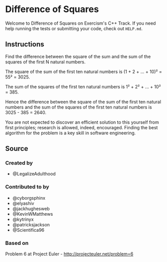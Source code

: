 # Difference of Squares

Welcome to Difference of Squares on Exercism's C++ Track.
If you need help running the tests or submitting your code, check out `HELP.md`.

## Instructions

Find the difference between the square of the sum and the sum of the squares of the first N natural numbers.

The square of the sum of the first ten natural numbers is
(1 + 2 + ... + 10)² = 55² = 3025.

The sum of the squares of the first ten natural numbers is
1² + 2² + ... + 10² = 385.

Hence the difference between the square of the sum of the first
ten natural numbers and the sum of the squares of the first ten
natural numbers is 3025 - 385 = 2640.

You are not expected to discover an efficient solution to this yourself from
first principles; research is allowed, indeed, encouraged. Finding the best
algorithm for the problem is a key skill in software engineering.

## Source

### Created by

- @LegalizeAdulthood

### Contributed to by

- @cyborgsphinx
- @elyashiv
- @jackhughesweb
- @KevinWMatthews
- @kytrinyx
- @patricksjackson
- @Scientifica96

### Based on

Problem 6 at Project Euler - http://projecteuler.net/problem=6